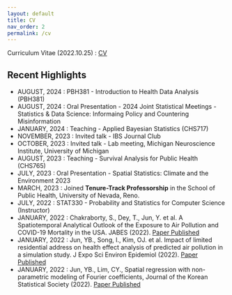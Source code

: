 ```yaml
---
layout: default
title: CV
nav_order: 2
permalink: /cv
---
```


Curriculum Vitae (2022.10.25) : [CV](https://github.com/junpeea/junpeea.github.io/blob/main/cv/231201_CV_YoonbaeJun.pdf) 


## Recent Highlights

* AUGUST, 2024 : PBH381 - Introduction to Health Data Analysis (PBH381)
* AUGUST, 2024 : Oral Presentation - 2024 Joint Statistical Meetings - Statistics & Data Science: Informaing Policy and Countering Misinformation
* JANUARY, 2024 : Teaching - Applied Bayesian Statistics (CHS717)
* NOVEMBER, 2023 : Invited talk - IBS Journal Club
* OCTOBER, 2023  : Invited talk - Lab meeting, Michigan Neuroscience Institute, University of Michigan
* AUGUST, 2023 : Teaching - Survival Analysis for Public Health (CHS765)
* JULY, 2023 : Oral Presentation - Spatial Statistics: Climate and the Environment 2023
* MARCH, 2023 : Joined **Tenure-Track Professorship** in the School of Public Health, University of Nevada, Reno.
* JULY,   2022 : STAT330 - Probability and Statistics for Computer Science (Instructor)
* JANUARY, 2022 : Chakraborty, S., Dey, T., Jun, Y. et al. A Spatiotemporal Analytical Outlook of the Exposure to Air Pollution and COVID-19 Mortality in the USA. JABES (2022). [Paper Published](https://doi.org/10.1007/s13253-022-00487-1)
* JANUARY, 2022 : Jun, YB., Song, I., Kim, OJ. et al. Impact of limited residential address on health effect analysis of predicted air pollution in a simulation study. J Expo Sci Environ Epidemiol (2022). [Paper Published](https://doi.org/10.1038/s41370-022-00412-1)
* JANUARY, 2022 : Jun, YB., Lim, CY., Spatial regression with non-parametric modeling of Fourier coefficients, Journal of the Korean Statistical Society (2022). [Paper Published](https://doi.org/10.1007/s42952-021-00156-y)
 
